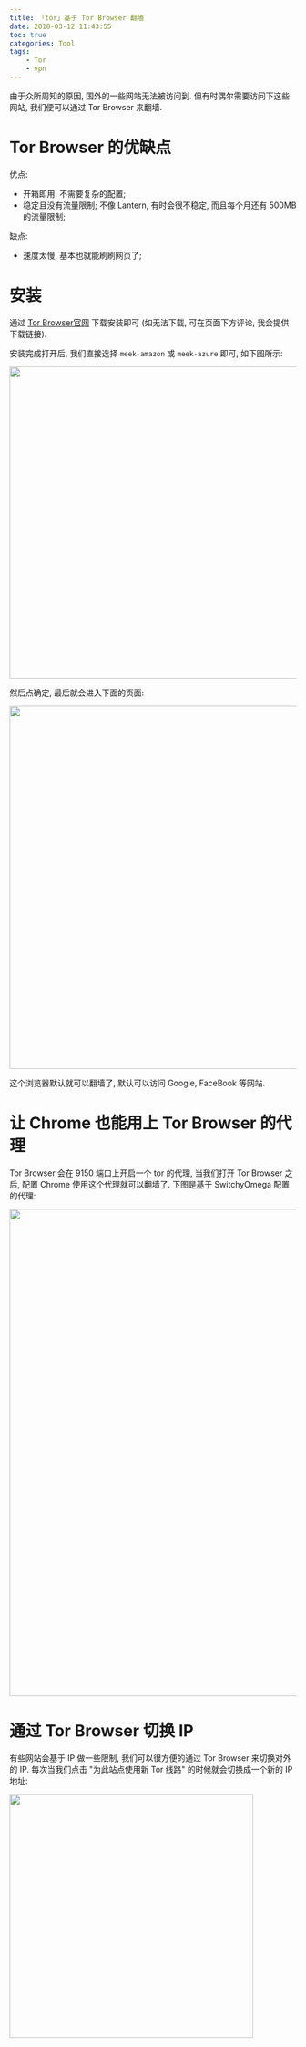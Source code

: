 ```yaml
---
title: 「tor」基于 Tor Browser 翻墙
date: 2018-03-12 11:43:55
toc: true
categories: Tool
tags:
    - Tor
    - vpn
---
```


由于众所周知的原因, 国外的一些网站无法被访问到. 
但有时偶尔需要访问下这些网站, 我们便可以通过 Tor Browser 来翻墙.

<!--more-->

# Tor Browser 的优缺点

优点:

* 开箱即用, 不需要复杂的配置;
* 稳定且没有流量限制; 不像 Lantern, 有时会很不稳定, 而且每个月还有 500MB 的流量限制;

缺点:

* 速度太慢, 基本也就能刷刷网页了;

# 安装

通过 [Tor Browser官网](https://www.torproject.org/projects/torbrowser.html.en)
下载安装即可 (如无法下载, 可在页面下方评论, 我会提供下载链接).

安装完成打开后, 我们直接选择 `meek-amazon` 或 `meek-azure` 即可, 如下图所示:

<img src="http://on2hdrotz.bkt.clouddn.com/blog/1520827025220.png" width="548"/>

然后点确定, 最后就会进入下面的页面:

<img src="http://on2hdrotz.bkt.clouddn.com/blog/1520827101652.png" width="637"/>

这个浏览器默认就可以翻墙了, 默认可以访问 Google, FaceBook 等网站.

# 让 Chrome 也能用上 Tor Browser 的代理

Tor Browser 会在 9150 端口上开启一个 tor 的代理, 当我们打开 Tor Browser 之后,
配置 Chrome 使用这个代理就可以翻墙了. 下图是基于 SwitchyOmega 配置的代理:

<img src="http://on2hdrotz.bkt.clouddn.com/blog/1520829500960.png" width="855"/>

# 通过 Tor Browser 切换 IP

有些网站会基于 IP 做一些限制, 我们可以很方便的通过 Tor Browser 来切换对外的 IP.
每次当我们点击 "为此站点使用新 Tor 线路" 的时候就会切换成一个新的 IP 地址:

<img src="http://on2hdrotz.bkt.clouddn.com/blog/1520829784387.png" width="428"/>
